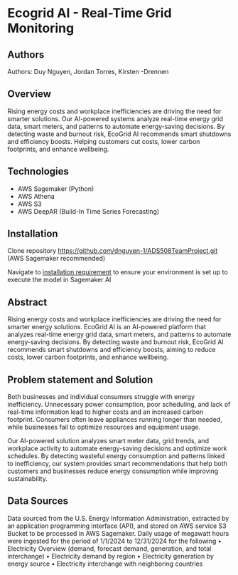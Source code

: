 # Ecogrid AI - Real-Time Grid Monitoring

## Authors
Authors: Duy Nguyen, Jordan Torres, Kirsten -Drennen

## Overview
Rising energy costs and workplace inefficiencies are driving the need for smarter solutions. Our AI-powered systems analyze real-time energy grid data, smart meters, and patterns to automate energy-saving decisions. By detecting waste and burnout risk, EcoGrid AI recommends smart shutdowns and efficiency boosts. Helping customers cut costs, lower carbon footprints, and enhance wellbeing.

## Technologies
* AWS Sagemaker (Python)
* AWS Athena
* AWS S3
* AWS DeepAR (Build-In Time Series Forecasting)


## Installation
Clone repository https://github.com/dnguyen-1/ADS508TeamProject.git (AWS Sagemaker recommended)

Navigate to [installation requirement](installation/Installation%20%26%20Set-Up.ipynb) to ensure your environment is set up to execute the model in Sagemaker AI

## Abstract

Rising energy costs and workplace inefficiencies are driving the need for smarter energy solutions. EcoGrid AI is an AI-powered platform that analyzes real-time energy grid data, smart meters, and patterns to automate energy-saving decisions. By detecting waste and burnout risk, EcoGrid AI recommends smart shutdowns and efficiency boosts, aiming to reduce costs, lower carbon footprints, and enhance wellbeing.

## Problem statement and Solution

Both businesses and individual consumers struggle with energy inefficiency. Unnecessary power consumption, poor scheduling, and lack of real-time information lead to higher costs and an increased carbon footprint. Consumers often leave appliances running longer than needed, while businesses fail to optimize resources and equipment usage.

Our AI-powered solution analyzes smart meter data, grid trends, and workplace activity to automate energy-saving decisions and optimize work schedules. By detecting wasteful energy consumption and patterns linked to inefficiency, our system provides smart recommendations that help both customers and businesses reduce energy consumption while improving sustainability.

## Data Sources

Data sourced from the U.S. Energy Information Administration, extracted by an application programming interface (API), and stored on AWS service S3 Bucket to be processed in AWS Sagemaker. Daily usage of megawatt hours were ingested for the period of 1/1/2024 to 12/31/2024 for the following 
•	Electricity Overview (demand, forecast demand, generation, and total interchange)
•	Electricity demand by region
•	Electricity generation by energy source
•	Electricity interchange with neighboring countries







